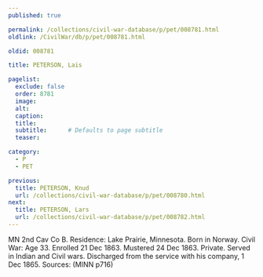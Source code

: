 ```yaml
---
published: true

permalink: /collections/civil-war-database/p/pet/008781.html
oldlink: /CivilWar/db/p/pet/008781.html

oldid: 008781

title: PETERSON, Lais

pagelist:
  exclude: false
  order: 8781
  image: 
  alt:
  caption:
  title:
  subtitle:      # Defaults to page subtitle
  teaser:

category: 
  - P 
  - PET

previous:
  title: PETERSON, Knud
  url: /collections/civil-war-database/p/pet/008780.html  
next:
  title: PETERSON, Lars
  url: /collections/civil-war-database/p/pet/008782.html   
---
```

MN 2nd Cav Co B. Residence: Lake Prairie, Minnesota. Born in Norway. Civil War: Age 33. Enrolled 21 Dec 1863. Mustered 24 Dec 1863. Private. Served in Indian and Civil wars. Discharged from the service with his company, 1 Dec 1865. Sources: (MINN p716)